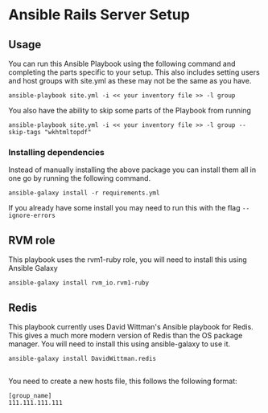 # Ansible Rails Server Setup

## Usage

You can run this Ansible Playbook using the following command and completing the parts specific to your setup.
This also includes setting users and host groups with site.yml as these may not be the same as you have.

```
ansible-playbook site.yml -i << your inventory file >> -l group
```

You also have the ability to skip some parts of the Playbook from running

```
ansible-playbook site.yml -i << your inventory file >> -l group --skip-tags "wkhtmltopdf"
```

### Installing dependencies

Instead of manually installing the above package you can install them all in one go by running the following command.
```
ansible-galaxy install -r requirements.yml
```
If you already have some install you may need to run this with the flag `--ignore-errors`

## RVM role
This playbook uses the rvm1-ruby role, you will need to install this using Ansible Galaxy
```
ansible-galaxy install rvm_io.rvm1-ruby
```

## Redis
This playbook currently uses David Wittman's Ansible playbook for Redis.
This gives a much more modern version of Redis than the OS package manager.
You will need to install this using ansible-galaxy to use it.
```
ansible-galaxy install DavidWittman.redis
```

##
You need to create a new hosts file, this follows the following format:
```
[group_name]
111.111.111.111
```
